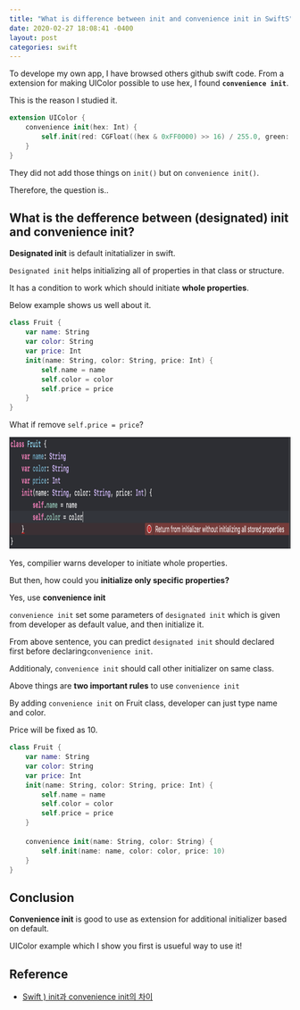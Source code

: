 ```yaml
---
title: "What is difference between init and convenience init in SwiftS"
date: 2020-02-27 18:08:41 -0400
layout: post
categories: swift
---
```



To develope my own app, I have browsed others github swift code. From a extension for making UIColor possible to use hex, I found __`convenience init`__.

This is the reason I studied it.

```swift
extension UIColor {
    convenience init(hex: Int) {
        self.init(red: CGFloat((hex & 0xFF0000) >> 16) / 255.0, green: CGFloat((hex & 0x00FF00) >> 8) / 255.0, blue: CGFloat(hex & 0x0000FF) / 255.0, alpha: 1)
    }
}
```

They did not add those things on `init()` but on `convenience init()`.

Therefore, the question is..

## What is the defference between (designated) init and convenience init?

__Designated init__ is default initatializer in swift.

`Designated init` helps initializing all of properties in that class or structure.

It has a condition to work which should initiate __whole properties__.

Below example shows us well about it.

```swift
class Fruit {
    var name: String
    var color: String
    var price: Int
    init(name: String, color: String, price: Int) {
        self.name = name
        self.color = color
        self.price = price
    }
}
```

What if remove `self.price = price`?

<img src="/images/init/init.png" width="600" height="200">

Yes, compilier warns developer to initiate whole properties.

But then, how could you __initialize only specific properties?__

Yes, use __convenience init__

`convenience init` set some parameters of `designated init` which is given from developer as default value, and then initialize it.

From above sentence, you can predict `designated init` should declared first before declaring`convenience init`.

Additionaly, `convenience init` should call other initializer on same class.

Above things are __two important rules__ to use `convenience init`


By adding `convenience init` on Fruit class, developer can just type name and color.

Price will be fixed as 10.

```swift
class Fruit {
    var name: String
    var color: String
    var price: Int
    init(name: String, color: String, price: Int) {
        self.name = name
        self.color = color
        self.price = price
    }
    
    convenience init(name: String, color: String) {
        self.init(name: name, color: color, price: 10)
    }
}
```


## Conclusion
__Convenience init__ is good to use as extension for additional initializer based on default.

UIColor example which I show you first is usueful way to use it!



## Reference
- [Swift ) init과 convenience init의 차이](https://zeddios.tistory.com/141)

